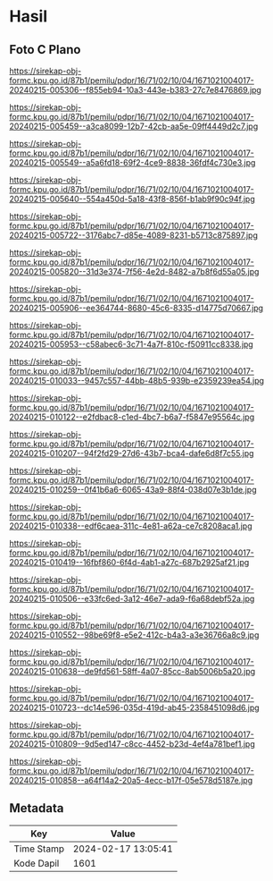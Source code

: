 # Hasil

## Foto C Plano

https://sirekap-obj-formc.kpu.go.id/87b1/pemilu/pdpr/16/71/02/10/04/1671021004017-20240215-005306--f855eb94-10a3-443e-b383-27c7e8476869.jpg

https://sirekap-obj-formc.kpu.go.id/87b1/pemilu/pdpr/16/71/02/10/04/1671021004017-20240215-005459--a3ca8099-12b7-42cb-aa5e-09ff4449d2c7.jpg

https://sirekap-obj-formc.kpu.go.id/87b1/pemilu/pdpr/16/71/02/10/04/1671021004017-20240215-005549--a5a6fd18-69f2-4ce9-8838-36fdf4c730e3.jpg

https://sirekap-obj-formc.kpu.go.id/87b1/pemilu/pdpr/16/71/02/10/04/1671021004017-20240215-005640--554a450d-5a18-43f8-856f-b1ab9f90c94f.jpg

https://sirekap-obj-formc.kpu.go.id/87b1/pemilu/pdpr/16/71/02/10/04/1671021004017-20240215-005722--3176abc7-d85e-4089-8231-b5713c875897.jpg

https://sirekap-obj-formc.kpu.go.id/87b1/pemilu/pdpr/16/71/02/10/04/1671021004017-20240215-005820--31d3e374-7f56-4e2d-8482-a7b8f6d55a05.jpg

https://sirekap-obj-formc.kpu.go.id/87b1/pemilu/pdpr/16/71/02/10/04/1671021004017-20240215-005906--ee364744-8680-45c6-8335-d14775d70667.jpg

https://sirekap-obj-formc.kpu.go.id/87b1/pemilu/pdpr/16/71/02/10/04/1671021004017-20240215-005953--c58abec6-3c71-4a7f-810c-f50911cc8338.jpg

https://sirekap-obj-formc.kpu.go.id/87b1/pemilu/pdpr/16/71/02/10/04/1671021004017-20240215-010033--9457c557-44bb-48b5-939b-e2359239ea54.jpg

https://sirekap-obj-formc.kpu.go.id/87b1/pemilu/pdpr/16/71/02/10/04/1671021004017-20240215-010122--e2fdbac8-c1ed-4bc7-b6a7-f5847e95564c.jpg

https://sirekap-obj-formc.kpu.go.id/87b1/pemilu/pdpr/16/71/02/10/04/1671021004017-20240215-010207--94f2fd29-27d6-43b7-bca4-dafe6d8f7c55.jpg

https://sirekap-obj-formc.kpu.go.id/87b1/pemilu/pdpr/16/71/02/10/04/1671021004017-20240215-010259--0f41b6a6-6065-43a9-88f4-038d07e3b1de.jpg

https://sirekap-obj-formc.kpu.go.id/87b1/pemilu/pdpr/16/71/02/10/04/1671021004017-20240215-010338--edf6caea-311c-4e81-a62a-ce7c8208aca1.jpg

https://sirekap-obj-formc.kpu.go.id/87b1/pemilu/pdpr/16/71/02/10/04/1671021004017-20240215-010419--16fbf860-6f4d-4ab1-a27c-687b2925af21.jpg

https://sirekap-obj-formc.kpu.go.id/87b1/pemilu/pdpr/16/71/02/10/04/1671021004017-20240215-010506--e33fc6ed-3a12-46e7-ada9-f6a68debf52a.jpg

https://sirekap-obj-formc.kpu.go.id/87b1/pemilu/pdpr/16/71/02/10/04/1671021004017-20240215-010552--98be69f8-e5e2-412c-b4a3-a3e36766a8c9.jpg

https://sirekap-obj-formc.kpu.go.id/87b1/pemilu/pdpr/16/71/02/10/04/1671021004017-20240215-010638--de9fd561-58ff-4a07-85cc-8ab5006b5a20.jpg

https://sirekap-obj-formc.kpu.go.id/87b1/pemilu/pdpr/16/71/02/10/04/1671021004017-20240215-010723--dc14e596-035d-419d-ab45-2358451098d6.jpg

https://sirekap-obj-formc.kpu.go.id/87b1/pemilu/pdpr/16/71/02/10/04/1671021004017-20240215-010809--9d5ed147-c8cc-4452-b23d-4ef4a781bef1.jpg

https://sirekap-obj-formc.kpu.go.id/87b1/pemilu/pdpr/16/71/02/10/04/1671021004017-20240215-010858--a64f14a2-20a5-4ecc-b17f-05e578d5187e.jpg


## Metadata

| Key        | Value               |
| ---------- | ------------------- |
| Time Stamp | 2024-02-17 13:05:41 |
| Kode Dapil | 1601                |



